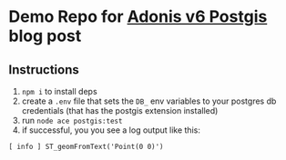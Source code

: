# Demo Repo for [Adonis v6 Postgis](https://www.mattstrayer.com/posts/adonis-v6-postgis/) blog post


## Instructions

1. `npm i` to install deps
2. create a `.env` file that sets the `DB_` env variables to your postgres db credentials (that has the postgis extension installed)
3. run `node ace postgis:test`
4. if successful, you you see a log output like this:

```
[ info ] ST_geomFromText('Point(0 0)')
```
